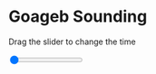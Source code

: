 <h1>Goageb Sounding</h1>
<p>Drag the slider to change the time</p>

<div class="slidecontainer">
<input oninput='setImage(this)' class="slider" type="range" min="0" max="1" value="0" step="1" />
<img id='img'/>
</div>

<script>
var img = document.getElementById('img');
var img_array = ['/assets/images/skwt/skd_goageb_wrfout_d01_2020-06-08_12:00:00.png',];
function setImage(obj)
{
        var value = obj.value;
        img.src = img_array[value];

}
</script>
